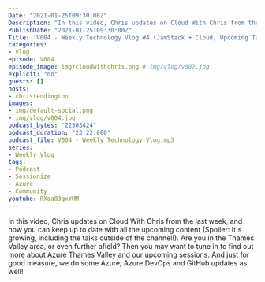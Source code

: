 ```yaml
---
Date: "2021-01-25T09:30:00Z"
Description: "In this video, Chris updates on Cloud With Chris from the last week, and how you can keep up to date with all the upcoming content (Spoiler: It's growing, including the talks outside of the channel!). Are you in the Thames Valley area, or even further afield? Then you may want to tune in to find out more about Azure Thames Valley and our upcoming sessions. And just for good measure, we do some Azure, Azure DevOps and GitHub updates as well!"
PublishDate: "2021-01-25T09:30:00Z"
Title: 'V004 - Weekly Technology Vlog #4 (JamStack + Cloud, Upcoming Talks and Tech News)'
categories:
- Vlog
episode: V004
episode_image: img/cloudwithchris.png # img/vlog/v002.jpg
explicit: "no"
guests: []
hosts:
- chrisreddington
images:
- img/default-social.png
- img/vlog/v004.jpg
podcast_bytes: "22503424"
podcast_duration: "23:22.000"
podcast_file: V004 - Weekly Technology Vlog.mp3
series:
- Weekly Vlog
tags:
- Podcast
- Sessionize
- Azure
- Community
youtube: RXqa83gxYMM
---
```

In this video, Chris updates on Cloud With Chris from the last week, and how you can keep up to date with all the upcoming content (Spoiler: It's growing, including the talks outside of the channel!). Are you in the Thames Valley area, or even further afield? Then you may want to tune in to find out more about Azure Thames Valley and our upcoming sessions. And just for good measure, we do some Azure, Azure DevOps and GitHub updates as well!
